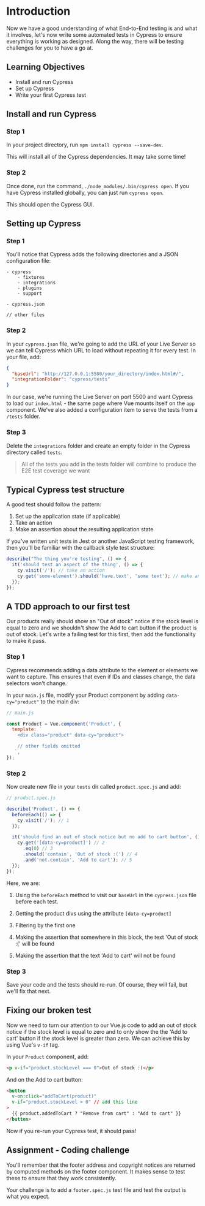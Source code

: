 # Introduction

Now we have a good understanding of what End-to-End testing is and what it involves, let's now write some automated tests in Cypress to ensure everything is working as designed. Along the way, there will be testing challenges for you to have a go at.

## Learning Objectives

- Install and run Cypress
- Set up Cypress
- Write your first Cypress test

## Install and run Cypress

### Step 1

In your project directory, run `npm install cypress --save-dev`.

This will install all of the Cypress dependencies. It may take some time!

### Step 2

Once done, run the command, `./node_modules/.bin/cypress open`. If you have Cypress installed globally, you can just run `cypress open`.

This should open the Cypress GUI.

## Setting up Cypress

### Step 1

You'll notice that Cypress adds the following directories and a JSON configuration file:

```text
- cypress
    - fixtures
    - integrations
    - plugins
    - support

- cypress.json

// other files
```

### Step 2

In your `cypress.json` file, we're going to add the URL of your Live Server so we can tell Cypress which URL to load without repeating it for every test. In your file, add:

```json
{
  "baseUrl": "http://127.0.0.1:5500/your_directory/index.html#/",
  "integrationFolder": "cypress/tests"
}
```

In our case, we're running the Live Server on port 5500 and want Cypress to load our `index.html` - the same page where Vue mounts itself on the `app` component. We've also added a configuration item to serve the tests from a `/tests` folder.

### Step 3

Delete the `integrations` folder and create an empty folder in the Cypress directory called `tests`.

> All of the tests you add in the tests folder will combine to produce the E2E test coverage we want

## Typical Cypress test structure

A good test should follow the pattern:

1. Set up the application state (if applicable)
2. Take an action
3. Make an assertion about the resulting application state

If you've written unit tests in Jest or another JavaScript testing framework, then you'll be familiar with the callback style test structure:

```js
describe("The thing you're testing", () => {
  it('should test an aspect of the thing', () => {
    cy.visit('/'); // take an action
    cy.get('some-element').should('have.text', 'some text'); // make an assertion
  });
});
```

## A TDD approach to our first test

Our products really should show an "Out of stock" notice if the stock level is equal to zero and we shouldn't show the Add to cart button if the product is out of stock. Let's write a failing test for this first, then add the functionality to make it pass.

### Step 1

Cypress recommends adding a data attribute to the element or elements we want to capture. This ensures that even if IDs and classes change, the data selectors won't change.

In your `main.js` file, modify your Product component by adding `data-cy="product"` to the main div:

```js
// main.js

const Product = Vue.component('Product', {
  template: `
    <div class="product" data-cy="product">

    // other fields omitted
   `,
});
```

### Step 2

Now create new file in your `tests` dir called `product.spec.js` and add:

```js
// product.spec.js

describe('Product', () => {
  beforeEach(() => {
    cy.visit('/'); // 1
  });

  it('should find an out of stock notice but no add to cart button', () => {
    cy.get('[data-cy=product]') // 2
      .eq(0) // 3
      .should('contain', 'Out of stock :(') // 4
      .and('not.contain', 'Add to cart'); // 5
  });
});
```

Here, we are:

1. Using the `beforeEach` method to visit our `baseUrl` in the `cypress.json` file before each test.

2. Getting the product divs using the attribute `[data-cy=product]`

3. Filtering by the first one

4. Making the assertion that somewhere in this block, the text 'Out of stock :(' will be found

5. Making the assertion that the text 'Add to cart' will not be found

### Step 3

Save your code and the tests should re-run. Of course, they will fail, but we'll fix that next.

## Fixing our broken test

Now we need to turn our attention to our Vue.js code to add an out of stock notice if the stock level is equal to zero and to only show the the 'Add to cart' button if the stock level is greater than zero. We can achieve this by using Vue's `v-if` tag.

In your `Product` component, add:

```html
<p v-if="product.stockLevel === 0">Out of stock :(</p>
```

And on the Add to cart button:

```html
<button
  v-on:click="addToCart(product)"
  v-if="product.stockLevel > 0" // add this line
>
  {{ product.addedToCart ? "Remove from cart" : "Add to cart" }}
</button>
```

Now if you re-run your Cypress test, it should pass!

## Assignment - Coding challenge

You'll remember that the footer address and copyright notices are returned by computed methods on the footer component. It makes sense to test these to ensure that they work consistently.

Your challenge is to add a `footer.spec.js` test file and test the output is what you expect.

